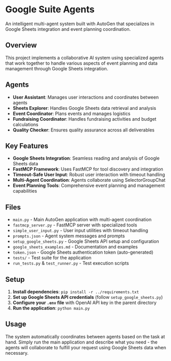 # Google Suite Agents

An intelligent multi-agent system built with AutoGen that specializes in Google Sheets integration and event planning coordination.

## Overview

This project implements a collaborative AI system using specialized agents that work together to handle various aspects of event planning and data management through Google Sheets integration.

## Agents

- **User Assistant**: Manages user interactions and coordinates between agents
- **Sheets Explorer**: Handles Google Sheets data retrieval and analysis
- **Event Coordinator**: Plans events and manages logistics
- **Fundraising Coordinator**: Handles fundraising activities and budget calculations
- **Quality Checker**: Ensures quality assurance across all deliverables

## Key Features

- **Google Sheets Integration**: Seamless reading and analysis of Google Sheets data
- **FastMCP Framework**: Uses FastMCP for tool discovery and integration
- **Timeout-Safe User Input**: Robust user interaction with timeout handling
- **Multi-Agent Coordination**: Agents collaborate using SelectorGroupChat
- **Event Planning Tools**: Comprehensive event planning and management capabilities

## Files

- `main.py` - Main AutoGen application with multi-agent coordination
- `fastmcp_server.py` - FastMCP server with specialized tools
- `simple_user_input.py` - User input utilities with timeout handling
- `prompts.json` - Agent system messages and prompts
- `setup_google_sheets.py` - Google Sheets API setup and configuration
- `google_sheets_examples.md` - Documentation and examples
- `token.json` - Google Sheets authentication token (auto-generated)
- `tests/` - Test suite for the application
- `run_tests.py` & `test_runner.py` - Test execution scripts

## Setup

1. **Install dependencies**: `pip install -r ../requirements.txt`
2. **Set up Google Sheets API credentials** (follow `setup_google_sheets.py`)
3. **Configure your `.env` file** with OpenAI API key in the parent directory
4. **Run the application**: `python main.py`

## Usage

The system automatically coordinates between agents based on the task at hand. Simply run the main application and describe what you need - the agents will collaborate to fulfill your request using Google Sheets data when necessary. 